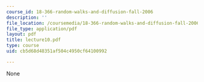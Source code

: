 ```yaml
---
course_id: 18-366-random-walks-and-diffusion-fall-2006
description: ''
file_location: /coursemedia/18-366-random-walks-and-diffusion-fall-2006/cb5d68d48351af504c4950cf64100992_lecture10.pdf
file_type: application/pdf
layout: pdf
title: lecture10.pdf
type: course
uid: cb5d68d48351af504c4950cf64100992

---
```

None
